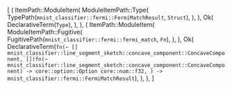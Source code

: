[
    (
        ItemPath::ModuleItem(
            ModuleItemPath::Type(
                TypePath(`mnist_classifier::fermi::FermiMatchResult`, `Struct`),
            ),
        ),
        Ok(
            DeclarativeTerm(`Type`),
        ),
    ),
    (
        ItemPath::ModuleItem(
            ModuleItemPath::Fugitive(
                FugitivePath(`mnist_classifier::fermi::fermi_match`, `Fn`),
            ),
        ),
        Ok(
            DeclarativeTerm(`fn(~ [] mnist_classifier::line_segment_sketch::concave_component::ConcaveComponent, [](fn(~ mnist_classifier::line_segment_sketch::concave_component::ConcaveComponent) -> core::option::Option core::num::f32, ) -> mnist_classifier::fermi::FermiMatchResult`),
        ),
    ),
]